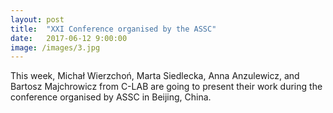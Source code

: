 ```yaml
---
layout: post
title:  "XXI Conference organised by the ASSC"
date:   2017-06-12 9:00:00
image: /images/3.jpg
---
```


This week, Michał Wierzchoń, Marta Siedlecka, Anna Anzulewicz, and Bartosz Majchrowicz from C-LAB are going to present their work during the conference organised by ASSC in Beijing, China.
